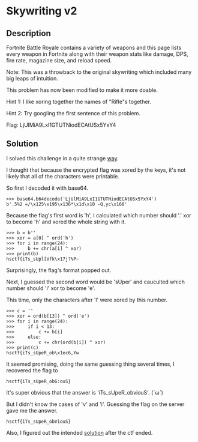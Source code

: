 # Skywriting v2

## Description

Fortnite Battle Royale contains a variety of weapons and this page lists every weapon in Fortnite along with their weapon stats like damage, DPS, fire rate, magazine size, and reload speed.

Note: This was a throwback to the original skywriting which included many big leaps of intuition.

This problem has now been modified to make it more doable.

Hint 1: I like xoring together the names of "Rifle"s together.

Hint 2: Try googling the first sentence of this problem.

Flag: LjUlMiA9LxI1GTUTNiodECAtUSx5YxY4

## Solution

I solved this challenge in a quite strange [way](wtf.py).

I thought that because the encrypted flag was xored by the keys, it's not likely that all of the characters were printable.

So first I decoded it with base64.

```
>>> base64.b64decode('LjUlMiA9LxI1GTUTNiodECAtUSx5YxY4')
b'.5%2 =/\x125\x195\x136*\x1d\x10 -Q,yc\x168'
```

Because the flag's first word is 'h', I calculated which number should '.' xor to become 'h' and xored the whole string with it.
```
>>> b = b''
>>> xor = a[0] ^ ord('h')
>>> for i in range(24):
>>>     b += chr(a[i] ^ xor)
>>> print(b)
hsctf{iTs_sUpl[Vfk\x17j?%P~
```
Surprisingly, the flag's format popped out.

Next, I guessed the second word would be 'sUper' and cauculted which number should 'l' xor to become 'e'.

This time, only the characters after 'l' were xored by this number.

```
>>> c = ''
>>> xor = ord(b[13]) ^ ord('e')
>>> for i in range(24):
>>>     if i < 13:
>>>         c += b[i]
>>>     else:
>>>         c += chr(ord(b[i]) ^ xor)
>>> print(c)
hsctf{iTs_sUpeR_ob\x1ec6,Yw
```
It seemed promising, doing the same guessing thing several times, I recovered the flag to
```
hsctf{iTs_sUpeR_obG:ouS}
```
It's super obvious that the answer is 'iTs_sUpeR_obviouS'. (ˊωˋ)

But I didn't know the cases of 'v' and 'i'. Guessing the flag on the server gave me the answer.

```
hsctf{iTs_sUpeR_obViouS}
```

Also, I figured out the intended [solution](solve.py) after the ctf ended.
